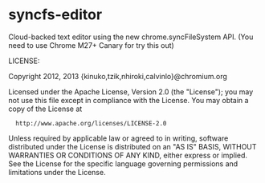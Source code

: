 syncfs-editor
=============

Cloud-backed text editor using the new chrome.syncFileSystem API.
(You need to use Chrome M27+ Canary for try this out)

LICENSE:

  Copyright 2012, 2013 {kinuko,tzik,nhiroki,calvinlo}@chromium.org

  Licensed under the Apache License, Version 2.0 (the "License");
  you may not use this file except in compliance with the License.
  You may obtain a copy of the License at

      http://www.apache.org/licenses/LICENSE-2.0

  Unless required by applicable law or agreed to in writing, software
  distributed under the License is distributed on an "AS IS" BASIS,
  WITHOUT WARRANTIES OR CONDITIONS OF ANY KIND, either express or implied.
  See the License for the specific language governing permissions and
  limitations under the License.
